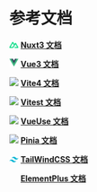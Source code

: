 # 参考文档

<img
src="./svg/nuxt3.svg"
width="16" />
[**Nuxt3 文档**](https://nuxt.com/ "Nuxt3英文文档")

<img
src="./svg/vue3.svg"
width="16" />
[**Vue3 文档**](https://cn.vuejs.org/ "Vue3中文文档")

<img
src="https://cn.vitejs.dev/logo.svg"
width="16" />
[**Vite4 文档**](https://cn.vitejs.dev/ "Vite4中文文档")

<img
src=" https://cn.vitest.dev/logo.svg"
width="16" />
[**Vitest 文档**](https://cn.vitest.dev/ "Vitest中文文档")

<img
src="https://d33wubrfki0l68.cloudfront.net/2f6479d73bc25170dc532dd42e059166573bf478/61057/favicon.svg"
width="16" />
[**VueUse 文档**](https://vueuse.org/functions.html "VueUse英文文档")

<img
src="https://pinia.vuejs.org/logo.svg"
width="16" />
[**Pinia 文档**](https://pinia.vuejs.org/zh/ "Pinia中文文档")

<img
src="./svg/tailwindcss.svg"
width="16" />
[**TailWindCSS 文档**](https://www.tailwindcss.cn/docs "TailWindCSS中文文档 更新有延迟")

<img
src="https://element-plus.gitee.io/images/element-plus-logo.svg"
width="16" height="16"
style="object-fit: cover;object-position: 0 50%;" />
[**ElementPlus 文档**](https://element-plus.gitee.io/zh-CN/ "ElementPlus中文文档")
